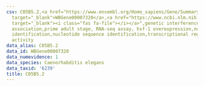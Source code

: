 ```yaml
---
csv: C05B5.2,<a href="https://www.ensembl.org/Homo_sapiens/Gene/Summary?db=core;g=WBGene00007320"
  target="_blank">WBGene00007320</a>,<a href="https://www.ncbi.nlm.nih.gov/pubmed/30894454"
  target="_blank"><i class="fas fa-file"></i></a>",genetic interference,functional
  association,prime adult stage, RNA-seq assay, hsf-1 overexpression,nucleotide sequence
  identification,nucleotide sequence identification,transcriptional regulation,up-regulates
  activity
data_alias: C05B5.2
data_id: WBGene00007320
data_numevidence: 1
data_species: Caenorhabditis elegans
data_taxid: '6239'
title: C05B5.2
---
```

